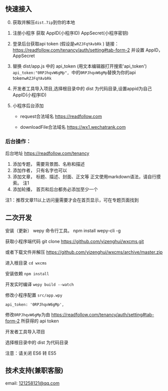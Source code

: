 ## 快速接入

0. 获取并解压`dist.7ip`到你的本地

1. 注册小程序 获取 AppID(小程序ID)  AppSecret(小程序密钥)

2. 登录后台获取api token (假设是`wRZJFqYAvbRk` ) 链接： https://readfollow.com/tenancy/auth/setting#tab-form-2  并设置 AppID，AppSecret

3. 替换 dist/app.js 中的 api_token (用文本编辑器打开搜索'api\_token') `api_token:"0RPJhqvW6gMp", `中的`0RPJhqvW6gMp`替换为你的api token`wRZJFqYAvbRk`

4. 开发者工具导入项目,选择根目录中的 dist 为代码目录,设置appid为自己 AppID(小程序ID) 

5. 小程序后台添加

	*	request合法域名 https://readfollow.com

	*	downloadFile合法域名 https://wx1.wechatrank.com



### 后台操作：
后台地址 https://readfollow.com/tenancy

1. 添加专题， 需要背景图、名称和描述
2. 添加作者， 只有名字也可以
3. 添加文章， 标题、描述、封面、正文等 正文使用markdown语法，请自行摸索。 注1
4. 添加轮播， 首页和后台都务必添加至少一个



注1：推荐文章11以上访问量需要才会在首页显示，可在专题页面找到




## 二次开发

安装（更新） wepy 命令行工具。
	npm install wepy-cli -g
	
获取小程序端代码
	git clone  https://github.com/yizenghui/wxcms.git

或者下载文件并解压 https://github.com/yizenghui/wxcms/archive/master.zip

进入根目录	`cd wxcms`

安装依赖 `npm install`

开发实时编译 `wepy build --watch`

修改小程序配置 `src/app.wpy`

`api_token: '0RPJhqvW6gMp',`


修改`0RPJhqvW6gMp`为由 https://readfollow.com/tenancy/auth/setting#tab-form-2 所获得的 api token


开发者工具导入项目

选择根目录中的 dist 为代码目录

注意：请关闭 ES6 转 ES5

## 技术支持(兼职客服)
email: 121258121@qq.com